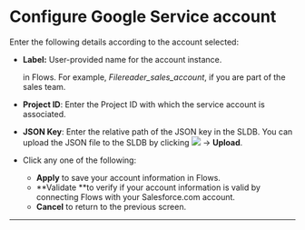 # Configure Google Service account

Enter the following details according to the account selected: 

*   **Label:** User-provided name for the account instance.

    in Flows. For example, _Filereader_sales_account_, if you are part of the sales team.
* **Project ID**: Enter the Project ID with which the service account is associated.
* **JSON Key**: Enter the relative path of the JSON key in the SLDB. You can upload the JSON file to the SLDB by clicking ![](https://docs-snaplogic.atlassian.net/wiki/download/attachments/836861961/Browse.PNG?version=1\&modificationDate=1563542667717\&cacheVersion=1\&api=v2) → **Upload**.
* Click any one of the following:
  * **Apply** to save your account information in Flows.
  * **Validate **to verify if your account information is valid by connecting Flows with your Salesforce.com account.
  * **Cancel** to return to the previous screen.

****
